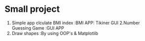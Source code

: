 # Small project

1. Simple app clculate BMI index
   :BMI APP: Tikiner GUI
2.Number Guessing Game
   :GUI APP
3. Draw shapes
   :By using OOP's & Matplotlib


